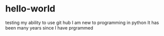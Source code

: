 # hello-world
testing my ability to use git hub
I am new to programming in python
It has been many years since I have prgrammed
